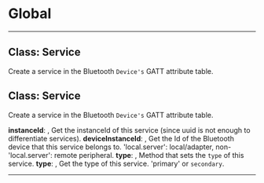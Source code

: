 # Global





* * *

## Class: Service
Create a service in the Bluetooth `Device's` GATT attribute table.


## Class: Service
Create a service in the Bluetooth `Device's` GATT attribute table.

**instanceId**:  , Get the instanceId of this service (since uuid is not enough to differentiate services).
**deviceInstanceId**:  , Get the Id of the Bluetooth device that this service belongs to.
'local.server': local/adapter, non-'local.server': remote peripheral.
**type**:  , Method that sets the `type` of this service.
**type**:  , Get the type of this service. 'primary' or `secondary`.


* * *










